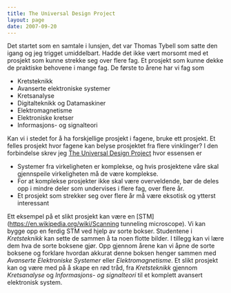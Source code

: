 ```yaml
---
title: The Universal Design Project
layout: page
date: 2007-09-20
---
```


Det startet som en samtale i lunsjen, det var Thomas Tybell som satte
den igang og jeg trigget umiddelbart. Hadde det ikke vært morsomt med et
prosjekt som kunne strekke seg over flere fag. Et prosjekt som kunne
dekke de praktiske behovene i mange fag. De første to årene har vi fag
som

-   Kretsteknikk
-   Avanserte elektroniske systemer
-   Kretsanalyse
-   Digitalteknikk og Datamaskiner
-   Elektromagnetisme
-   Elektroniske kretser
-   Informasjons- og signalteori

Kan vi i stedet for å ha forskjellige prosjekt i fagene, bruke ett
prosjekt. Et felles prosjekt hvor fagene kan belyse prosjektet fra flere
vinklinger? I den forbindelse skrev jeg [The Universal Design
Project](http://www.wulff.no/publications/design.project.pdf) hvor essensen er

-   Systemer fra virkeligheten er komplekse, og hvis prosjektene våre
    skal gjennspeile virkeligheten må de være komplekse.
-   For at komplekse prosjekter ikke skal være overveldende, bør de
    deles opp i mindre deler som undervises i flere fag, over flere år.
-   Et prosjekt som strekker seg over flere år må være eksotisk og
    ytterst interessant

Ett eksempel på et slikt prosjekt kan være en
[STM](https://en.wikipedia.org/wiki/Scanning tunneling microscope). Vi
kan bygge opp en ferdig STM ved hjelp av sorte bokser. Studentene i
*Kretsteknikk* kan sette de sammen å ta noen flotte bilder. I tillegg
kan vi lære dem hva de sorte boksene gjør. Opp gjennom årene kan vi åpne
de sorte boksene og forklare hvordan akkurat denne boksen henger sammen
med *Avanserte Elektroniske Systemer* eller *Elektromagnetisme*. Et
slikt prosjekt kan og være med på å skape en rød tråd, fra
*Kretsteknikk* gjennom *Kretsanalyse* og *Informasjons- og signalteori*
til et komplett avansert elektronisk system.
